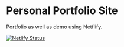 # Personal Portfolio Site

Portfolio as well as demo using Netflify.

[![Netlify Status](https://api.netlify.com/api/v1/badges/b064a470-7708-4114-99f5-0c2771fb8cc0/deploy-status)](https://app.netlify.com/sites/jimbennettdev/deploys)